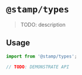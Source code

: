 # `@stamp/types`

> TODO: description

## Usage

```typescript
import from '@stamp/types';

// TODO: DEMONSTRATE API
```
